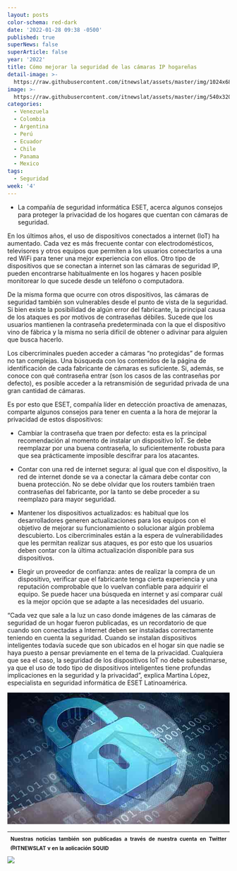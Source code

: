 ```yaml
---
layout: posts
color-schema: red-dark
date: '2022-01-28 09:38 -0500'
published: true
superNews: false
superArticle: false
year: '2022'
title: Cómo mejorar la seguridad de las cámaras IP hogareñas
detail-image: >-
  https://raw.githubusercontent.com/itnewslat/assets/master/img/1024x680/Seguridad-Hogar-g.jpg
image: >-
  https://raw.githubusercontent.com/itnewslat/assets/master/img/540x320/Seguridad-Hogar-p.jpg
categories:
  - Venezuela
  - Colombia
  - Argentina
  - Perú
  - Ecuador
  - Chile
  - Panama
  - Mexico
tags:
  - Seguridad
week: '4'
---
```

- La compañía de seguridad informática ESET, acerca algunos consejos para proteger la privacidad de los hogares que cuentan con cámaras de seguridad.

En los últimos años, el uso de dispositivos conectados a internet (IoT) ha aumentado. Cada vez es más frecuente contar con electrodomésticos, televisores y otros equipos que permiten a los usuarios conectarlos a una red WiFi para tener una mejor experiencia con ellos. Otro tipo de dispositivos que se conectan a internet son las cámaras de seguridad IP, pueden encontrarse habitualmente en los hogares y hacen posible monitorear lo que sucede desde un teléfono o computadora.
 
De la misma forma que ocurre con otros dispositivos, las cámaras de seguridad también son vulnerables desde el punto de vista de la seguridad. Si bien existe la posibilidad de algún error del fabricante, la principal causa de los ataques es por motivos de contraseñas débiles. Sucede que los usuarios mantienen la contraseña predeterminada con la que el dispositivo vino de fábrica y la misma no sería difícil de obtener o adivinar para alguien que busca hacerlo.
 
Los cibercriminales pueden acceder a cámaras “no protegidas” de formas no tan complejas. Una búsqueda con los contenidos de la página de identificación de cada fabricante de cámaras es suficiente. Si, además, se conoce con qué contraseña entrar (son los casos de las contraseñas por defecto), es posible acceder a la retransmisión de seguridad privada de una gran cantidad de cámaras.
 
Es por esto que ESET, compañía líder en detección proactiva de amenazas, comparte algunos consejos para tener en cuenta a la hora de mejorar la privacidad de estos dispositivos:
 
- Cambiar la contraseña que traen por defecto: esta es la principal recomendación al momento de instalar un dispositivo IoT. Se debe reemplazar por una buena contraseña, lo suficientemente robusta para que sea prácticamente imposible descifrar para los atacantes.

- Contar con una red de internet segura: al igual que con el dispositivo, la red de internet donde se va a conectar la cámara debe contar con buena protección. No se debe olvidar que los routers también traen contraseñas del fabricante, por la tanto se debe proceder a su reemplazo para mayor seguridad.

- Mantener los dispositivos actualizados: es habitual que los desarrolladores generen actualizaciones para los equipos con el objetivo de mejorar su funcionamiento o solucionar algún problema descubierto. Los cibercriminales están a la espera de vulnerabilidades que les permitan realizar sus ataques, es por esto que los usuarios deben contar con la última actualización disponible para sus dispositivos.

- Elegir un proveedor de confianza: antes de realizar la compra de un dispositivo, verificar que el fabricante tenga cierta experiencia y una reputación comprobable que lo vuelvan confiable para adquirir el equipo. Se puede hacer una búsqueda en internet y así comparar cuál es la mejor opción que se adapte a las necesidades del usuario.

 
“Cada vez que sale a la luz un caso donde imágenes de las cámaras de seguridad de un hogar fueron publicadas, es un recordatorio de que cuando son conectadas a Internet deben ser instaladas correctamente teniendo en cuenta la seguridad. Cuando se instalan dispositivos inteligentes todavía sucede que son ubicados en el hogar sin que nadie se haya puesto a pensar previamente en el tema de la privacidad. Cualquiera que sea el caso, la seguridad de los dispositivos IoT no debe subestimarse, ya que el uso de todo tipo de dispositivos inteligentes tiene profundas implicaciones en la seguridad y la privacidad”, explica Martina López, especialista en seguridad informática de ESET Latinoamérica.


![](https://raw.githubusercontent.com/itnewslat/assets/master/img/540x320/Seguridad-Hogar-p.jpg)

<table style="height: 42px;" width="569">
<tbody>
<tr>
<td style="text-align: justify;"><sub><strong>Nuestras noticias también son publicadas a través de nuestra cuenta en Twitter <a href="https://twitter.com/itnewslat?lang=es">@ITNEWSLAT</a> y en la aplicación <a href="https://squidapp.co/en/">SQUID</a></strong></sub></td>
</tr>
</tbody>
</table>

<img src="https://tracker.metricool.com/c3po.jpg?hash=56f88a41e39ab42c063cc51676587a04"/>